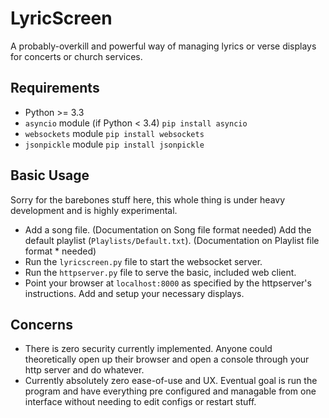# LyricScreen

A probably-overkill and powerful way of managing lyrics or verse displays for concerts or church services. 

## Requirements

* Python >= 3.3
* `asyncio` module (if Python < 3.4) `pip install asyncio`
* `websockets` module `pip install websockets`
* `jsonpickle` module `pip install jsonpickle`

## Basic Usage

Sorry for the barebones stuff here, this whole thing is under heavy development and is highly experimental. 

* Add a song file. (Documentation on Song file format needed)
Add the default playlist (`Playlists/Default.txt`). (Documentation on Playlist file format * needed)
* Run the `lyricscreen.py` file to start the websocket server.
* Run the `httpserver.py` file to serve the basic, included web client.
* Point your browser at `localhost:8000` as specified by the httpserver's instructions. 
Add and setup your necessary displays.

## Concerns

* There is zero security currently implemented. Anyone could theoretically open up their browser and open a console through your http server and do whatever. 
* Currently absolutely zero ease-of-use and UX. Eventual goal is run the program and have everything pre configured and managable from one interface without needing to edit configs or restart stuff. 
